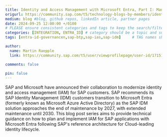 ```yaml
---
title: Identity and Access Management with Microsoft Entra, Part I: Managing access to SAP BTP
origurl: https://community.sap.com/t5/technology-blogs-by-members/identity-and-access-management-with-microsoft-entra-part-i-managing-access/ba-p/13873276
medium: blog #blog, github repos, linkedIn article, partner pages
date: 2024-09-25 12:00:00 +/0100
# PLEASE ensure consistent categories and tags to keep the search/filtering meaningful!
categories: [INTEGRATION, ENTRA_ID] # category should be a topic and sub-category primary product
tags: [entra-id-governancen,sap-btp,sap-ias,sap-idm]     # TAG names should always be lowercase

author:
  name: Martin Raepple
  link: https://community.sap.com/t5/user/viewprofilepage/user-id/171519

comments: false

pin: false
---
```

SAP and Microsoft have announced their collaboration to modernize identity and access management (IAM) for SAP customers. SAP recommends its SAP Identity Management (IDM) customers transition to Microsoft Entra (formerly known as Microsoft Azure Active Directory) as the SAP IDM solution approaches the end of maintenance by 2027, with extended maintenance until 2030. This blog post series aims to provide technical guidance on how to plan and implement IAM for SAP applications with Microsoft Entra following SAP's reference architecture for Cloud-leading identity lifecycle.